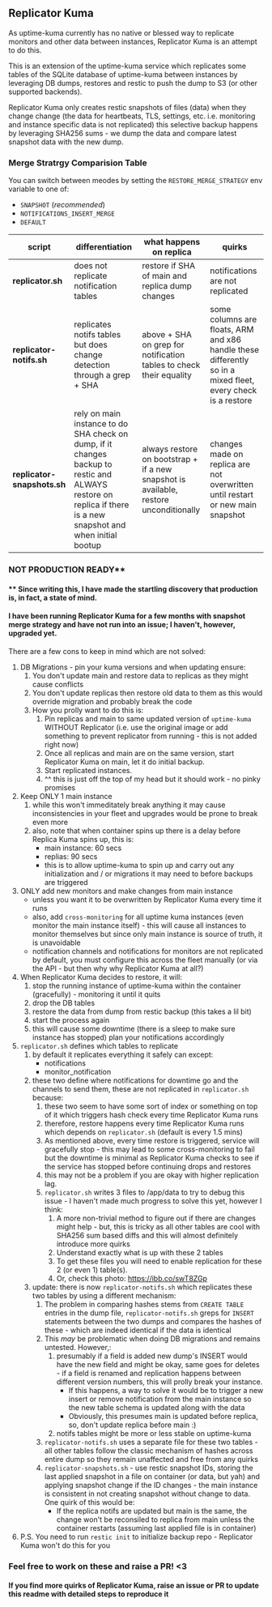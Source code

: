 ## Replicator Kuma

As uptime-kuma currently has no native or blessed way to replicate monitors and other data between instances, Replicator Kuma is an attempt to do this.

This is an extension of the uptime-kuma service which replicates some tables of the SQLite database of uptime-kuma between instances by leveraging DB dumps, restores and restic to push the dump to S3 (or other supported backends).

Replicator Kuma only creates restic snapshots of files (data) when they change change (the data for heartbeats, TLS, settings, etc. i.e. monitoring and instance specific data is not replicated) this selective backup happens by leveraging SHA256 sums - we dump the data and compare latest snapshot data with the new dump.

### Merge Stratrgy Comparision Table

You can switch between meodes by setting the `RESTORE_MERGE_STRATEGY` env variable to one of:

- `SNAPSHOT` (_recommended_)
- `NOTIFICATIONS_INSERT_MERGE`
- `DEFAULT`

| **script**                  | **differentiation**                                                                                                                                            | **what happens on replica**                                                           | **quirks**                                                                                                   |
|-----------------------------|----------------------------------------------------------------------------------------------------------------------------------------------------------------|---------------------------------------------------------------------------------------|--------------------------------------------------------------------------------------------------------------|
| **replicator.sh**           | does not replicate notification tables                                                                                                                         | restore if SHA of main and replica dump changes                                       | notifications are not replicated                                                                             |
| **replicator-notifs.sh**    | replicates notifs tables but does change detection through a grep + SHA                                                                                        | above + SHA on grep for notification tables to check their equality                   | some columns are floats, ARM and x86 handle these differently so in a mixed fleet, every check is a restore  |
| **replicator-snapshots.sh** | rely on main instance to do SHA check on dump, if it changes backup to restic and ALWAYS restore on replica if there is a new snapshot and when initial bootup | always restore on bootstrap + if a new snapshot is available, restore unconditionally | changes made on replica are not overwritten until restart or new main snapshot                               |

### NOT PRODUCTION READY**

#### ** Since writing this, I have made the startling discovery that production is, in fact, a state of mind. 
#### I have been running Replicator Kuma for a few months with snapshot merge strategy and have not run into an issue; I haven't, however, upgraded yet.

There are a few cons to keep in mind which are not solved:
1. DB Migrations - pin your kuma versions and when updating ensure:
    1. You don't update main and restore data to replicas as they might cause conflicts
    2. You don't update replicas then restore old data to them as this would override migration and probably break the code 
    3. How you prolly want to do this is:
        1. Pin replicas and main to same updated version of `uptime-kuma` WITHOUT Replicator (i.e. use the original image or add something to prevent replicator from running - this is not added right now)
        2. Once all replicas and main are on the same version, start Replicator Kuma on main, let it do initial backup.
        3. Start replicated instances.
        4. ^^ this is just off the top of my head but it should work - no pinky promises
2. Keep ONLY 1 main instance 
    1. while this won't immeditately break anything it may cause inconsistencies in your fleet and upgrades would be prone to break even more
    2. also, note that when container spins up there is a delay before Replica Kuma spins up, this is: 
        - main instance: 60 secs
        - replias: 90 secs
        - this is to allow uptime-kuma to spin up and carry out any initialization and / or migrations it may need to before backups are triggered
3. ONLY add new monitors and make changes from main instance
    - unless you want it to be overwritten by Replicator Kuma every time it runs
    - also, add `cross-monitoring` for all uptime kuma instances (even monitor the main instance itself) - this will cause all instances to monitor themselves but since only main instance is source of truth, it is unavoidable
    - notification channels and notifications for monitors are not replicated by default, you must configure this across the fleet manually (or via the API - but then why why Replicator Kuma at all?)
4. When Replicator Kuma decides to restore, it will:
    1. stop the running instance of uptime-kuma within the container (gracefully) - monitoring it until it quits
    2. drop the DB tables 
    3. restore the data from dump from restic backup (this takes a lil bit)
    4. start the process again
    5. this will cause some downtime (there is a sleep to make sure instance has stopped) plan your notifications accordingly
5. `replicator.sh` defines which tables to replicate
    1. by default it replicates everything it safely can except:
        - notifications
        - monitor_notification
    2. these two define where notifications for downtime go and the channels to send them, these are not replicated in `replicator.sh` because:
        1. these two seem to have some sort of index or something on top of it which triggers hash check every time Replicator Kuma runs 
        2. therefore, restore happens every time Replicator Kuma runs which depends on `replicator.sh` (default is every 1.5 mins)
        3. As mentioned above, every time restore is triggered, service will gracefully stop - this may lead to some cross-monitoring to fail but the downtime is minimal as Replicator Kuma checks to see if the service has stopped before continuing drops and restores
        4. this may not be a problem if you are okay with higher replication lag.
        5. `replicator.sh` writes 3 files to /app/data to try to debug this issue - I haven't made much progress to solve this yet, however I think:
            1. A more non-trivial method to figure out if there are changes might help - but, this is tricky as all other tables are cool with SHA256 sum based diffs and this will almost definitely introduce more quirks
            2. Understand exactly what is up with these 2 tables
            3. To get these files you will need to enable replication for these 2 (or even 1) table(s).
            4. Or, check this photo: https://ibb.co/swT8ZGp
    3. update: there is now `replicator-notifs.sh` which replicates these two tables by using a different mechanism:
        1. The problem in comparing hashes stems from `CREATE TABLE` entries in the dump file, `replicator-notifs.sh` greps for `INSERT` statements between the two dumps and compares the hashes of these - which are indeed identical if the data is identical
        2. This _may_ be problematic when doing DB migrations and remains untested. However,:
            1. presumably if a field is added new dump's INSERT would have the new field and might be okay, same goes for deletes - if a field is renamed and replication happens between different version numbers, this will prolly break your instance. 
                - If this happens, a way to solve it would be to trigger a new insert or remove notification from the main instance so the new table schema is updated along with the data
                - Obviously, this presumes main is updated before replica, so, don't update replica before main :)
            2. notifs tables might be more or less stable on uptime-kuma
        3. `replicator-notifs.sh` uses a separate file for these two tables - all other tables follow the classic mechanism of hashes across entire dump so they remain unaffected and free from any quirks
        4. `replicator-snapshots.sh` - use restic snapshot IDs, storing the last applied snapshot in a file on container (or data, but yah) and applying snapshot change if the ID changes - the main instance is consistent in not creating snapshot without change to data. One quirk of this would be:
            - If the replica notifs are updated but main is the same, the change won't be reconsiled to replica from main unless the container restarts (assuming last applied file is in container) 
6. P.S. You need to run `restic init` to initialize backup repo - Replicator Kuma won't do this for you

### Feel free to work on these and raise a PR! <3 
#### If you find more quirks of Replicator Kuma, raise an issue or PR to update this readme with detailed steps to reproduce it
